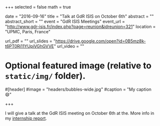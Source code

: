 +++
selected = false
math = true

date = "2016-09-16"
title = "Talk at GdR ISIS on October 6th"
abstract = ""
abstract_short = ""
event = "GdR ISIS Meetings"
event_url = "http://www.gdr-isis.fr/index.php?page=reunion&idreunion=321"
location = "UPMC, Paris, France"

url_pdf = ""
url_slides = "https://drive.google.com/open?id=0B5mz8k-t6PT0Ri11YUpiVGhGVVE"
url_video = ""

# Optional featured image (relative to `static/img/` folder).
#[header]
#image = "headers/bubbles-wide.jpg"
#caption = "My caption :smile:"

+++

<!-- Embed your slides or video here using [shortcodes](https://gcushen.github.io/hugo-academic-demo/post/writing-markdown-latex/).Further details can easily be added using *Markdown* and $\rm \LaTeX$ math code.  -->

I will give a talk at the GdR ISIS meeting on October 6th at the. More
info in my [internship report][masterthesis].

[masterthesis]: https://drive.google.com/open?id=0B5mz8k-t6PT0N2lINEZYX2duOFU
